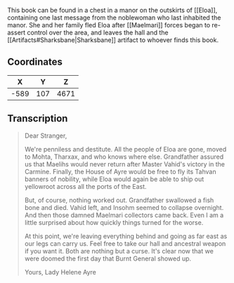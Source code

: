  

This book can be found in a chest in a manor on the outskirts of [[Eloa]], containing one last message from the noblewoman who last inhabited the manor. She and her family fled Eloa after [[Maelmari]] forces began to re-assert control over the area, and leaves the hall and the [[Artifacts#Sharksbane|Sharksbane]] artifact to whoever finds this book.

## Coordinates
| **X** | **Y** | **Z** |
| :---: | :---: | :---: |
| -589  |  107  | 4671  |

## Transcription
> Dear Stranger,
>
> We're penniless and destitute. All the people of Eloa are gone, moved to Mohta, Tharxax, and who knows where else. Grandfather assured us that Maelihs would never return after Master Vahid's victory in the Carmine. Finally, the House of Ayre would be free to fly its Tahvan banners of nobility, while Eloa would again be able to ship out yellowroot across all the ports of the East.
>
> But, of course, nothing worked out. Grandfather swallowed a fish bone and died. Vahid left, and Insohm seemed to collapse overnight. And then those damned Maelmari collectors came back. Even I am a little surprised about how quickly things turned for the worse.
>
> At this point, we're leaving everything behind and going as far east as our legs can carry us. Feel free to take our hall and ancestral weapon if you want it. Both are nothing but a curse. It's clear now that we were doomed the first day that Burnt General showed up.
>
> Yours,
> Lady Helene Ayre

